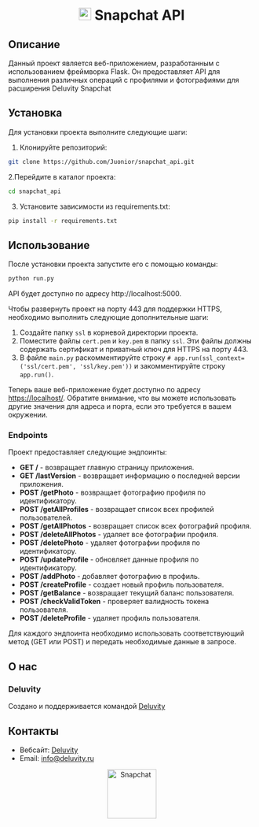 
# <p align="center"><img src="https://www.svgrepo.com/show/303130/snapchat-logo.svg" alt="Snapchat" width="25"/> Snapchat API </p>

## Описание

Данный проект является веб-приложением, разработанным с использованием фреймворка Flask. Он предоставляет API для выполнения различных операций с профилями и фотографиями для расширения Deluvity Snapchat

## Установка

Для установки проекта выполните следующие шаги:

1. Клонируйте репозиторий:
```sh
git clone https://github.com/Juonior/snapchat_api.git
```

2.Перейдите в каталог проекта:

```sh
cd snapchat_api
```
3. Установите зависимости из requirements.txt:
```sh
pip install -r requirements.txt
```

## Использование

После установки проекта запустите его с помощью команды:
```sh
python run.py
```

API будет доступно по адресу http://localhost:5000.

Чтобы развернуть проект на порту 443 для поддержки HTTPS, необходимо выполнить следующие дополнительные шаги:

1. Создайте папку `ssl` в корневой директории проекта.
2. Поместите файлы `cert.pem` и `key.pem` в папку `ssl`. Эти файлы должны содержать сертификат и приватный ключ для HTTPS на порту 443.
3. В файле `main.py` раскомментируйте строку `# app.run(ssl_context=('ssl/cert.pem', 'ssl/key.pem'))` и закомментируйте строку `app.run()`.

Теперь ваше веб-приложение будет доступно по адресу [https://localhost/](https://localhost/). Обратите внимание, что вы можете использовать другие значения для адреса и порта, если это требуется в вашем окружении.

### Endpoints

Проект предоставляет следующие эндпоинты:

- **GET /** - возвращает главную страницу приложения.
- **GET /lastVersion** - возвращает информацию о последней версии приложения.
- **POST /getPhoto** - возвращает фотографию  профиля по идентификатору.
- **POST /getAllProfiles** - возвращает список всех профилей пользователей.
- **POST /getAllPhotos** - возвращает список всех фотографий профиля.
- **POST /deleteAllPhotos** - удаляет все фотографии профиля.
- **POST /deletePhoto** - удаляет фотографии профиля по идентификатору.
- **POST /updateProfile** - обновляет данные профиля по идентификатору.
- **POST /addPhoto** - добавляет фотографию в профиль.
- **POST /createProfile** - создает новый профиль пользователя.
- **POST /getBalance** - возвращает текущий баланс пользователя.
- **POST /checkValidToken** - проверяет валидность токена пользователя.
- **POST /deleteProfile** - удаляет профиль пользователя.

Для каждого эндпоинта необходимо использовать соответствующий метод (GET или POST) и передать необходимые данные в запросе.

## О нас

### Deluvity


Cоздано и поддерживается командой [Deluvity](https://deluvity.ru)

## Контакты

- Вебсайт: [Deluvity](https://deluvity.ru)
- Email: info@deluvity.ru


<div align="center">
    <a href="https://deluvity.com" style="text-decoration: none; color: inherit;">
        <img src="https://i.imgur.com/6SeUsNl.png" alt="Snapchat" width="100"/>
    </a>
</div>
